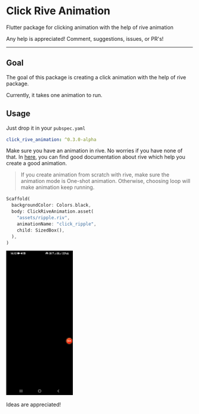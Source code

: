 # Click Rive Animation
Flutter package for clicking animation with the help of rive animation

Any help is appreciated! Comment, suggestions, issues, or PR's!

---

## Goal
The goal of this package is creating a click animation with the help of rive package.

Currently, it takes one animation to run.

## Usage

Just drop it in your `pubspec.yaml`

```yaml
click_rive_animation: ^0.3.0-alpha
```

Make sure you have an animation in rive. No worries if you have none of that. In [here](https://help.rive.app/), you can find good documentation about rive which help you create a good animation.

> If you create animation from scratch with rive, make sure the animation mode is One-shot animation. Otherwise, choosing loop will make animation keep running.


```dart
Scaffold(
  backgroundColor: Colors.black,
  body: ClickRiveAnimation.asset(
    "assets/ripple.riv",
    animationName: "click_ripple",
    child: SizedBox(),
  ),
)
```

![screenshot](https://github.com/radikz/click_rive_animation/blob/master/screenshots/click_anim.gif)

Ideas are appreciated!
